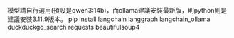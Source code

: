 模型請自行選用(預設是qwen3:14b)，而ollama建議安裝最新版，則python則是建議安裝3.11.9版本。
pip install langchain langgraph langchain_ollama duckduckgo_search requests beautifulsoup4
